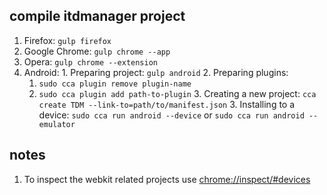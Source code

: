 ## compile itdmanager project

  1. Firefox: `gulp firefox`
  2. Google Chrome: `gulp chrome --app`
  3. Opera: `gulp chrome --extension`
  4. Android:
    1. Preparing project: `gulp android`
    2. Preparing plugins:
      1. `sudo cca plugin remove plugin-name`
      2. `sudo cca plugin add path-to-plugin`
    3. Creating a new project: `cca create TDM --link-to=path/to/manifest.json`
    3. Installing to a device: `sudo cca run android --device` or `sudo cca run android --emulator`

## notes

  1. To inspect the webkit related projects use [chrome://inspect/#devices](chrome://inspect/#devices)
